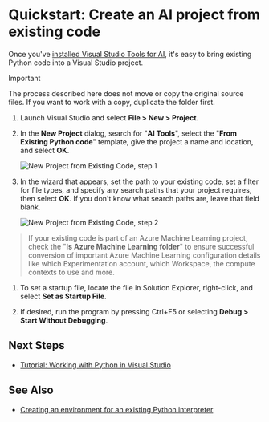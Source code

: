 # Quickstart: Create an AI project from existing code

Once you've [installed Visual Studio Tools for AI](installation.md), it's easy to bring existing Python code into a Visual Studio project. 

> [!Important]
> The process described here does not move or copy the original source files. If you want to work with a copy, duplicate the folder first.

1. Launch Visual Studio and select **File > New > Project**.

1. In the **New Project** dialog, search for "**AI Tools**", select the "**From Existing Python code**" template, give the project a name and location, and select **OK**.

	![New Project from Existing Code, step 1](/media/new-ai-project.png)

1. In the wizard that appears, set the path to your existing code, set a filter for file types, and specify any search paths that your project requires, then select **OK**. If you don't know what search paths are, leave that field blank.


	![New Project from Existing Code, step 2](/media/azurebatch-newproject.png)

> If your existing code is part of an Azure Machine Learning project, check the "**Is Azure Machine Learning folder**" to ensure successful conversion of important Azure Machine Learning configuration details like which Experimentation account, which Workspace, the compute contexts to use and more.

1. To set a startup file, locate the file in Solution Explorer, right-click, and select **Set as Startup File**.

8. If desired, run the program by pressing Ctrl+F5 or selecting **Debug > Start Without Debugging**. 

## Next Steps

- [Tutorial: Working with Python in Visual Studio](https://docs.microsoft.com/en-us/visualstudio/python/vs-tutorial-01-00)

## See Also

- [Creating an environment for an existing Python interpreter](https://docs.microsoft.com/en-us/visualstudio/python/python-environments#creating-an-environment-for-an-existing-interpreter)
